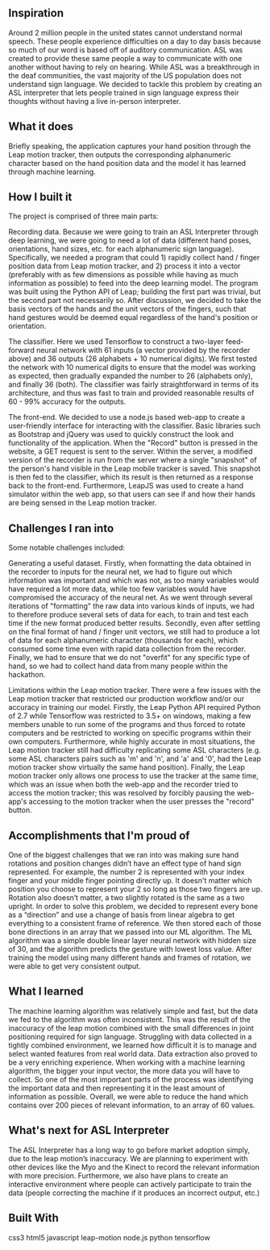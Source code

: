 ## Inspiration
Around 2 million people in the united states cannot understand normal speech. These people experience difficulties on a day to day basis because so much of our word is based off of auditory communication. ASL was created to provide these same people a way to communicate with one another without having to rely on hearing. While ASL was a breakthrough in the deaf communities, the vast majority of the US population does not understand sign language. We decided to tackle this problem by creating an ASL interpreter that lets people trained in sign language express their thoughts without having a live in-person interpreter.

## What it does
Briefly speaking, the application captures your hand position through the Leap motion tracker, then outputs the corresponding alphanumeric character based on the hand position data and the model it has learned through machine learning.

## How I built it
The project is comprised of three main parts:

Recording data. Because we were going to train an ASL Interpreter through deep learning, we were going to need a lot of data (different hand poses, orientations, hand sizes, etc. for each alphanumeric sign language). Specifically, we needed a program that could 1) rapidly collect hand / finger position data from Leap motion tracker, and 2) process it into a vector (preferably with as few dimensions as possible while having as much information as possible) to feed into the deep learning model. The program was built using the Python API of Leap; building the first part was trivial, but the second part not necessarily so. After discussion, we decided to take the basis vectors of the hands and the unit vectors of the fingers, such that hand gestures would be deemed equal regardless of the hand's position or orientation.

The classifier. Here we used Tensorflow to construct a two-layer feed-forward neural network with 61 inputs (a vector provided by the recorder above) and 36 outputs (26 alphabets + 10 numerical digits). We first tested the network with 10 numerical digits to ensure that the model was working as expected, then gradually expanded the number to 26 (alphabets only), and finally 36 (both). The classifier was fairly straightforward in terms of its architecture, and thus was fast to train and provided reasonable results of 60 - 99% accuracy for the outputs.

The front-end. We decided to use a node.js based web-app to create a user-friendly interface for interacting with the classifier. Basic libraries such as Bootstrap and jQuery was used to quickly construct the look and functionality of the application. When the "Record" button is pressed in the website, a GET request is sent to the server. Within the server, a modified version of the recorder is run from the server where a single "snapshot" of the person's hand visible in the Leap mobile tracker is saved. This snapshot is then fed to the classifier, which its result is then returned as a response back to the front-end. Furthermore, LeapJS was used to create a hand simulator within the web app, so that users can see if and how their hands are being sensed in the Leap motion tracker.

## Challenges I ran into
Some notable challenges included:

Generating a useful dataset. Firstly, when formatting the data obtained in the recorder to inputs for the neural net, we had to figure out which information was important and which was not, as too many variables would have required a lot more data, while too few variables would have compromised the accuracy of the neural net. As we went through several iterations of "formatting" the raw data into various kinds of inputs, we had to therefore produce several sets of data for each, to train and test each time if the new format produced better results. Secondly, even after settling on the final format of hand / finger unit vectors, we still had to produce a lot of data for each alphanumeric character (thousands for each), which consumed some time even with rapid data collection from the recorder. Finally, we had to ensure that we do not "overfit" for any specific type of hand, so we had to collect hand data from many people within the hackathon.

Limitations within the Leap motion tracker. There were a few issues with the Leap motion tracker that restricted our production workflow and/or our accuracy in training our model. Firstly, the Leap Python API required Python of 2.7 while Tensorflow was restricted to 3.5+ on windows, making a few members unable to run some of the programs and thus forced to rotate computers and be restricted to working on specific programs within their own computers. Furthermore, while highly accurate in most situations, the Leap motion tracker still had difficulty replicating some ASL characters (e.g. some ASL characters pairs such as 'm' and 'n', and 'a' and '0', had the Leap motion tracker show virtually the same hand position). Finally, the Leap motion tracker only allows one process to use the tracker at the same time, which was an issue when both the web-app and the recorder tried to access the motion tracker; this was resolved by forcibly pausing the web-app's accessing to the motion tracker when the user presses the "record" button.

## Accomplishments that I'm proud of
One of the biggest challenges that we ran into was making sure hand rotations and position changes didn’t have an effect type of hand sign represented. For example, the number 2 is represented with your index finger and your middle finger pointing directly up. It doesn't matter which position you choose to represent your 2 so long as those two fingers are up. Rotation also doesn’t matter, a two slightly rotated is the same as a two upright. In order to solve this problem, we decided to represent every bone as a “direction” and use a change of basis from linear algebra to get everything to a consistent frame of reference. We then stored each of those bone directions in an array that we passed into our ML algorithm. The ML algorithm was a simple double linear layer neural network with hidden size of 30, and the algorithm predicts the gesture with lowest loss value. After training the model using many different hands and frames of rotation, we were able to get very consistent output.

## What I learned
The machine learning algorithm was relatively simple and fast, but the data we fed to the algorithm was often inconsistent. This was the result of the inaccuracy of the leap motion combined with the small differences in joint positioning required for sign language. Struggling with data collected in a tightly combined environment, we learned how difficult it is to manage and select wanted features from real world data. Data extraction also proved to be a very enriching experience. When working with a machine learning algorithm, the bigger your input vector, the more data you will have to collect. So one of the most important parts of the process was identifying the important data and then representing it in the least amount of information as possible. Overall, we were able to reduce the hand which contains over 200 pieces of relevant information, to an array of 60 values.

## What's next for ASL Interpreter
The ASL Interpreter has a long way to go before market adoption simply, due to the leap motion’s inaccuracy. We are planning to experiment with other devices like the Myo and the Kinect to record the relevant information with more precision. Furthermore, we also have plans to create an interactive environment where people can actively participate to train the data (people correcting the machine if it produces an incorrect output, etc.)

## Built With
css3
html5
javascript
leap-motion
node.js
python
tensorflow
